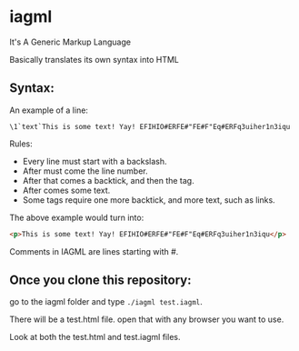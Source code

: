 # iagml
It's A Generic Markup Language

Basically translates its own syntax into HTML

## Syntax:

An example of a line:
```iagml
\1`text`This is some text! Yay! EFIHIO#ERFE#"FE#F"Eq#ERFq3uiher1n3iqu
```

Rules:

* Every line must start with a backslash.
* After must come the line number.
* After that comes a backtick, and then the tag.
* After comes some text.
* Some tags require one more backtick, and more text, such as links.

The above example would turn into:
```html
<p>This is some text! Yay! EFIHIO#ERFE#"FE#F"Eq#ERFq3uiher1n3iqu</p>
```

Comments in IAGML are lines starting with #.

## Once you clone this repository:

go to the iagml folder and type ``./iagml test.iagml``.

There will be a test.html file. open that with any browser you want to use.

Look at both the test.html and test.iagml files.
